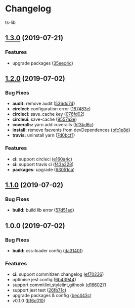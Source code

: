 # Changelog

 ts-lib
## [1.3.0](https://zekexu.github.com/ZekeXu/ts-lib/compare/v1.2.0...v1.3.0) (2019-07-21)


### Features

* upgrade packages ([35eec4c](https://zekexu.github.com/ZekeXu/ts-lib/commit/35eec4c))



## [1.2.0](https://github.com/ZekeXu/ts-lib/compare/v1.1.0...v1.2.0) (2019-07-02)


### Bug Fixes

* **audit:** remove audit ([536dc74](https://github.com/ZekeXu/ts-lib/commit/536dc74))
* **circleci:** configuration error ([167483e](https://github.com/ZekeXu/ts-lib/commit/167483e))
* **circleci:** save_cache key ([076fd02](https://github.com/ZekeXu/ts-lib/commit/076fd02))
* **circleui:** save-cache ([9557a3e](https://github.com/ZekeXu/ts-lib/commit/9557a3e))
* **coveralls:** yarn add coveralls ([5f3bd6c](https://github.com/ZekeXu/ts-lib/commit/5f3bd6c))
* **install:** remove fsevents from devDependences ([bfc1e8d](https://github.com/ZekeXu/ts-lib/commit/bfc1e8d))
* **travis:** uninstall yarn ([7d0bcf1](https://github.com/ZekeXu/ts-lib/commit/7d0bcf1))


### Features

* **ci:** support circleci ([e160a4c](https://github.com/ZekeXu/ts-lib/commit/e160a4c))
* **ci:** support travis ci ([f43a328](https://github.com/ZekeXu/ts-lib/commit/f43a328))
* **packages:** upgrade ([63051ca](https://github.com/ZekeXu/ts-lib/commit/63051ca))



## [1.1.0](https://github.com/ZekeXu/ts-lib/compare/v1.0.0...v1.1.0) (2019-07-02)


### Bug Fixes

* **build:** build lib error ([57d51ad](https://github.com/ZekeXu/ts-lib/commit/57d51ad))



## 1.0.0 (2019-07-02)


### Bug Fixes

* **build:** css-loader config ([da3140f](https://github.com/ZekeXu/ts-lib/commit/da3140f))


### Features

* **ci:** support commitizen changelog ([ef70236](https://github.com/ZekeXu/ts-lib/commit/ef70236))
* optimise jest config ([6b43944](https://github.com/ZekeXu/ts-lib/commit/6b43944))
* support commitlint,stylelint,githook ([d166027](https://github.com/ZekeXu/ts-lib/commit/d166027))
* support jest test ([26fb71c](https://github.com/ZekeXu/ts-lib/commit/26fb71c))
* upgrade packages & config ([bec443c](https://github.com/ZekeXu/ts-lib/commit/bec443c))
* v0.1.0 ([b16c010](https://github.com/ZekeXu/ts-lib/commit/b16c010))
